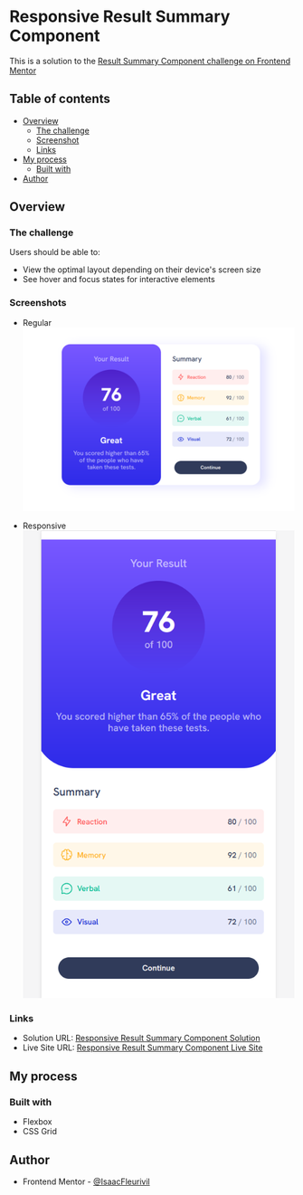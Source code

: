 # Responsive Result Summary Component

This is a solution to the [Result Summary Component challenge on Frontend Mentor](https://www.frontendmentor.io/challenges/results-summary-component-CE_K6s0maV)

## Table of contents

- [Overview](#overview)
  - [The challenge](#the-challenge)
  - [Screenshot](#screenshot)
  - [Links](#links)
- [My process](#my-process)
  - [Built with](#built-with)
- [Author](#author)


## Overview

### The challenge

Users should be able to:

- View the optimal layout depending on their device's screen size
- See hover and focus states for interactive elements

### Screenshots

 - Regular 
![Image](./images/screenshot-1.png)

 - Responsive
![Image](./images/responsive-screenshot-1.png)


### Links

- Solution URL: [Responsive Result Summary Component Solution](https://www.frontendmentor.io/solutions/responsive-result-summary-component-sGI_siR-8R)
- Live Site URL: [Responsive Result Summary Component Live Site](https://isaacfleurivil.github.io/results-summary-component-main/)

## My process

### Built with

- Flexbox
- CSS Grid

## Author

- Frontend Mentor - [@IsaacFleurivil](https://www.frontendmentor.io/profile/isaacfleurivil)


